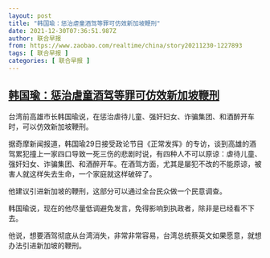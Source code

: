 ```yaml
---
layout: post
title: "韩国瑜：惩治虐童酒驾等罪可仿效新加坡鞭刑"
date: 2021-12-30T07:36:51.987Z
author: 联合早报
from: https://www.zaobao.com/realtime/china/story20211230-1227893
tags: [ 联合早报 ]
categories: [ 联合早报 ]
---
```

<!--1640865180000-->
[韩国瑜：惩治虐童酒驾等罪可仿效新加坡鞭刑](https://www.zaobao.com/realtime/china/story20211230-1227893)
------

<div>
<p>台湾前高雄市长韩国瑜说，在惩治虐待儿童、强奸妇女、诈骗集团、和酒醉开车时，可以仿效新加坡鞭刑。</p><p>据奇摩新闻报道，韩国瑜29日接受政论节目《正常发挥》的专访，谈到高雄的酒驾累犯撞上一家四口导致一死三伤的悲剧时说，有四种人不可以原谅：虐待儿童、强奸妇女、诈骗集团、和酒醉开车。在酒驾方面，尤其是屡犯不改的不能原谅，被害人就这样失去生命，一个家庭就这样破碎了。</p><p>他建议引进新加坡的鞭刑，这部分可以通过全台民众做一个民意调查。</p><section id="imu"><div id="dfp-ad-imu1">        </div></section><p>韩国瑜说，现在的他尽量低调避免发言，免得影响到执政者，除非是已经看不下去。</p><p>他说，想要酒驾彻底从台湾消失，非常非常容易，台湾总统蔡英文如果愿意，就想办法引进新加坡的鞭刑。</p>      <div class="cx_paywall_placeholder" id="sph_cdp_40"></div>
</div>
